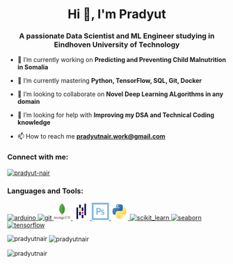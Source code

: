 <h1 align="center">Hi 👋, I'm Pradyut</h1>
<h3 align="center">A passionate Data Scientist and ML Engineer studying in Eindhoven University of Technology</h3>

- 🔭 I’m currently working on **Predicting and Preventing Child Malnutrition in Somalia**

- 🌱 I’m currently mastering **Python, TensorFlow, SQL, Git, Docker**

- 👯 I’m looking to collaborate on **Novel Deep Learning ALgorithms in any domain**

- 🤝 I’m looking for help with **Improving my DSA and Technical Coding knowledge**

- 📫 How to reach me **pradyutnair.work@gmail.com**

<h3 align="left">Connect with me:</h3>
<p align="left">
<a href="https://linkedin.com/in/pradyut-nair" target="blank"><img align="center" src="https://raw.githubusercontent.com/rahuldkjain/github-profile-readme-generator/master/src/images/icons/Social/linked-in-alt.svg" alt="pradyut-nair" height="30" width="40" /></a>
</p>

<h3 align="left">Languages and Tools:</h3>
<p align="left"> <a href="https://www.arduino.cc/" target="_blank" rel="noreferrer"> <img src="https://cdn.worldvectorlogo.com/logos/arduino-1.svg" alt="arduino" width="40" height="40"/> </a> <a href="https://git-scm.com/" target="_blank" rel="noreferrer"> <img src="https://www.vectorlogo.zone/logos/git-scm/git-scm-icon.svg" alt="git" width="40" height="40"/> </a> <a href="https://www.mongodb.com/" target="_blank" rel="noreferrer"> <img src="https://raw.githubusercontent.com/devicons/devicon/master/icons/mongodb/mongodb-original-wordmark.svg" alt="mongodb" width="40" height="40"/> </a> <a href="https://pandas.pydata.org/" target="_blank" rel="noreferrer"> <img src="https://raw.githubusercontent.com/devicons/devicon/2ae2a900d2f041da66e950e4d48052658d850630/icons/pandas/pandas-original.svg" alt="pandas" width="40" height="40"/> </a> <a href="https://www.photoshop.com/en" target="_blank" rel="noreferrer"> <img src="https://raw.githubusercontent.com/devicons/devicon/master/icons/photoshop/photoshop-line.svg" alt="photoshop" width="40" height="40"/> </a> <a href="https://www.python.org" target="_blank" rel="noreferrer"> <img src="https://raw.githubusercontent.com/devicons/devicon/master/icons/python/python-original.svg" alt="python" width="40" height="40"/> </a> <a href="https://scikit-learn.org/" target="_blank" rel="noreferrer"> <img src="https://upload.wikimedia.org/wikipedia/commons/0/05/Scikit_learn_logo_small.svg" alt="scikit_learn" width="40" height="40"/> </a> <a href="https://seaborn.pydata.org/" target="_blank" rel="noreferrer"> <img src="https://seaborn.pydata.org/_images/logo-mark-lightbg.svg" alt="seaborn" width="40" height="40"/> </a> <a href="https://www.tensorflow.org" target="_blank" rel="noreferrer"> <img src="https://www.vectorlogo.zone/logos/tensorflow/tensorflow-icon.svg" alt="tensorflow" width="40" height="40"/> </a> </p>

<p><img align="left" src="https://github-readme-stats.vercel.app/api/top-langs?username=pradyutnair&show_icons=true&locale=en&layout=compact" alt="pradyutnair" /></p>

<p>&nbsp;<img align="center" src="https://github-readme-stats.vercel.app/api?username=pradyutnair&show_icons=true&locale=en" alt="pradyutnair" /></p>

<p><img align="center" src="https://github-readme-streak-stats.herokuapp.com/?user=pradyutnair&" alt="pradyutnair" /></p>
